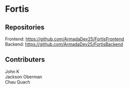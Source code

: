 # Fortis

## Repositories
Frontend: https://github.com/ArmadaDev25/FortisFrontend <br>
Backend: https://github.com/ArmadaDev25/FortisBackend



## Contributers
John K <br>
Jackson Oberman <br>
Chau Quach

